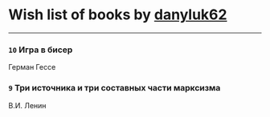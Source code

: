 # Wish list of books by [danyluk62](http://vk.com/id374149854)
---

### `10` Игра в бисер
Герман Гессе

### `9` Три источника и три составных части марксизма
В.И. Ленин

